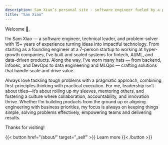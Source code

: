 ```yaml
---
description: Sam Xiao’s personal site - software engineer fueled by a passion for AI, ML, Fintech, and Data.
title: "Sam Xiao"
---
```


<!--
<br>
{{< alert "circle-info" >}}
I am actively looking for a software engineer position, ideally (i) starting between October 2024 and January 2025, and (ii) in a field related to fintech, AI/ML or data. Do not hesitate to [contact me](/contact/) if you have an opening that meets these criteria.
{{< /alert >}}
-->

Welcome 👋,

I’m Sam Xiao — a software engineer, technical leader, and problem-solver with 15+ years of experience turning ideas into impactful technology. From starting as a founding engineer at a 7-person startup to working at hyper-growth companies, I’ve built and scaled systems for fintech, AI/ML, and data-driven products. Along the way, I’ve worn many hats — from backend, infosec, and DevOps to data engineering and MLOps — crafting solutions that handle scale and drive value.

Always love tackling tough problems with a pragmatic approach, combining first-principles thinking with practical execution. For me, leadership isn’t about titles—it’s about rolling up my sleeves, mentoring others, and fostering a culture where collaboration, accountability, and innovation thrive. Whether I’m building products from the ground up or aligning engineering with business priorities, my focus is always on keeping things simple, solving problems effectively, empowering teams and delivering results.

Thanks for visiting!

{{< button href="/about/" target="_self" >}}
Learn more
{{< /button >}}
